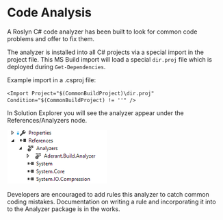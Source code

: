 # Code Analysis #

A Roslyn C# code analyzer has been built to look for common code problems and offer to fix them.

The analyzer is installed into all C# projects via a special import in the project file. 
This MS Build import will load a special ```dir.proj``` file which is deployed during ```Get-Dependencies```.


Example import in a .csproj file:
 ``` 
 <Import Project="$(CommonBuildProject)\dir.proj" Condition="$(CommonBuildProject) != ''" />
 ```

 In Solution Explorer you will see the analyzer appear under the References/Analyzers node.

 ![Build Warnings](./Images/analyzers.png)

 Developers are encouraged to add rules this analyzer to catch common coding mistakes.
 Documentation on writing a rule and incorporating it into to the Analyzer package is in the works. 